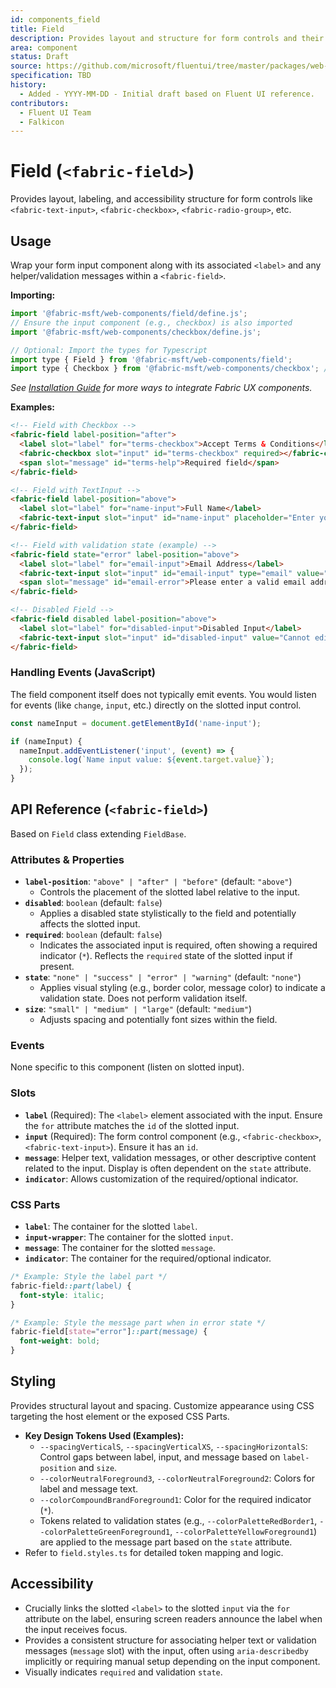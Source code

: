 ```yaml
---
id: components_field
title: Field
description: Provides layout and structure for form controls and their labels.
area: component
status: Draft
source: https://github.com/microsoft/fluentui/tree/master/packages/web-components/src/field
specification: TBD
history:
  - Added - YYYY-MM-DD - Initial draft based on Fluent UI reference.
contributors:
  - Fluent UI Team
  - Falkicon
---
```


# Field (`<fabric-field>`)

Provides layout, labeling, and accessibility structure for form controls like `<fabric-text-input>`, `<fabric-checkbox>`, `<fabric-radio-group>`, etc.

## Usage

Wrap your form input component along with its associated `<label>` and any helper/validation messages within a `<fabric-field>`.

**Importing:**

```javascript
import '@fabric-msft/web-components/field/define.js';
// Ensure the input component (e.g., checkbox) is also imported
import '@fabric-msft/web-components/checkbox/define.js';

// Optional: Import the types for Typescript
import type { Field } from '@fabric-msft/web-components/field';
import type { Checkbox } from '@fabric-msft/web-components/checkbox'; // Example input type
```

*See [Installation Guide](../../guides/installation.md) for more ways to integrate Fabric UX components.*

**Examples:**

```html
<!-- Field with Checkbox -->
<fabric-field label-position="after">
  <label slot="label" for="terms-checkbox">Accept Terms & Conditions</label>
  <fabric-checkbox slot="input" id="terms-checkbox" required></fabric-checkbox>
  <span slot="message" id="terms-help">Required field</span>
</fabric-field>

<!-- Field with TextInput -->
<fabric-field label-position="above">
  <label slot="label" for="name-input">Full Name</label>
  <fabric-text-input slot="input" id="name-input" placeholder="Enter your name"></fabric-text-input>
</fabric-field>

<!-- Field with validation state (example) -->
<fabric-field state="error" label-position="above">
  <label slot="label" for="email-input">Email Address</label>
  <fabric-text-input slot="input" id="email-input" type="email" value="invalid-email"></fabric-text-input>
  <span slot="message" id="email-error">Please enter a valid email address.</span>
</fabric-field>

<!-- Disabled Field -->
<fabric-field disabled label-position="above">
  <label slot="label" for="disabled-input">Disabled Input</label>
  <fabric-text-input slot="input" id="disabled-input" value="Cannot edit"></fabric-text-input>
</fabric-field>
```

### Handling Events (JavaScript)

The field component itself does not typically emit events. You would listen for events (like `change`, `input`, etc.) directly on the slotted input control.

```javascript
const nameInput = document.getElementById('name-input');

if (nameInput) {
  nameInput.addEventListener('input', (event) => {
    console.log(`Name input value: ${event.target.value}`);
  });
}
```

## API Reference (`<fabric-field>`)

Based on `Field` class extending `FieldBase`.

### Attributes & Properties

*   **`label-position`**: `"above" | "after" | "before"` (default: `"above"`)
    *   Controls the placement of the slotted label relative to the input.
*   **`disabled`**: `boolean` (default: `false`)
    *   Applies a disabled state stylistically to the field and potentially affects the slotted input.
*   **`required`**: `boolean` (default: `false`)
    *   Indicates the associated input is required, often showing a required indicator (`*`). Reflects the `required` state of the slotted input if present.
*   **`state`**: `"none" | "success" | "error" | "warning"` (default: `"none"`)
    *   Applies visual styling (e.g., border color, message color) to indicate a validation state. Does not perform validation itself.
*   **`size`**: `"small" | "medium" | "large"` (default: `"medium"`)
    *   Adjusts spacing and potentially font sizes within the field.

### Events

None specific to this component (listen on slotted input).

### Slots

*   **`label`** (Required): The `<label>` element associated with the input. Ensure the `for` attribute matches the `id` of the slotted input.
*   **`input`** (Required): The form control component (e.g., `<fabric-checkbox>`, `<fabric-text-input>`). Ensure it has an `id`.
*   **`message`**: Helper text, validation messages, or other descriptive content related to the input. Display is often dependent on the `state` attribute.
*   **`indicator`**: Allows customization of the required/optional indicator.

### CSS Parts

*   **`label`**: The container for the slotted `label`.
*   **`input-wrapper`**: The container for the slotted `input`.
*   **`message`**: The container for the slotted `message`.
*   **`indicator`**: The container for the required/optional indicator.

```css
/* Example: Style the label part */
fabric-field::part(label) {
  font-style: italic;
}

/* Example: Style the message part when in error state */
fabric-field[state="error"]::part(message) {
  font-weight: bold;
}
```

## Styling

Provides structural layout and spacing. Customize appearance using CSS targeting the host element or the exposed CSS Parts.

*   **Key Design Tokens Used (Examples):**
    *   `--spacingVerticalS`, `--spacingVerticalXS`, `--spacingHorizontalS`: Control gaps between label, input, and message based on `label-position` and `size`.
    *   `--colorNeutralForeground3`, `--colorNeutralForeground2`: Colors for label and message text.
    *   `--colorCompoundBrandForeground1`: Color for the required indicator (`*`).
    *   Tokens related to validation states (e.g., `--colorPaletteRedBorder1`, `--colorPaletteGreenForeground1`, `--colorPaletteYellowForeground1`) are applied to the message part based on the `state` attribute.
*   Refer to `field.styles.ts` for detailed token mapping and logic.

## Accessibility

*   Crucially links the slotted `<label>` to the slotted `input` via the `for` attribute on the label, ensuring screen readers announce the label when the input receives focus.
*   Provides a consistent structure for associating helper text or validation messages (`message` slot) with the input, often using `aria-describedby` implicitly or requiring manual setup depending on the input component.
*   Visually indicates `required` and validation `state`. 